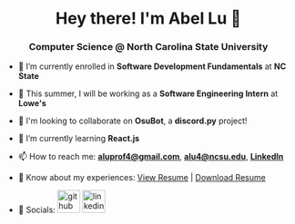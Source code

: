 <h1 align="center">Hey there! I'm Abel Lu 👋</h1>
<h3 align="center">Computer Science @ North Carolina State University</h3>

- 🔭 I’m currently enrolled in **Software Development Fundamentals** at **NC State**

- 🏢 This summer, I will be working as a **Software Engineering Intern** at **Lowe's**

- 👯 I'm looking to collaborate on **OsuBot**, a **discord.py** project!

- 🌱 I’m currently learning **React.js**

- 📫 How to reach me: **aluprof4@gmail.com**, **alu4@ncsu.edu**, [**LinkedIn**](https://www.linkedin.com/in/aluprof4/)

- 📄 Know about my experiences: <a href="https://azn-abel.github.io/azn-abel/LuAbelResume.pdf" target="_blank">View Resume</a> | [Download Resume](https://github.com/azn-abel/azn-abel/blob/main/LuAbelResume.pdf?raw=true)

- 📱 Socials: [<img src='https://user-images.githubusercontent.com/93800822/225780338-e77a3ff4-1060-45b3-8f02-c14a86940f78.svg' alt='github' height='40'>](https://github.com/azn-abel)  [<img src='https://user-images.githubusercontent.com/93800822/222635304-b43e8fbb-c3b2-4fea-a52f-5b700bcda8ca.png' alt='linkedin' height='40'>](https://www.linkedin.com/in/aluprof4/) 